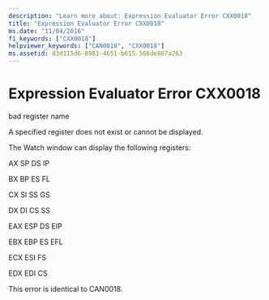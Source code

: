 ```yaml
---
description: "Learn more about: Expression Evaluator Error CXX0018"
title: "Expression Evaluator Error CXX0018"
ms.date: "11/04/2016"
f1_keywords: ["CXX0018"]
helpviewer_keywords: ["CAN0018", "CXX0018"]
ms.assetid: d3d115d6-8981-4651-b615-566de867a263
---
```

# Expression Evaluator Error CXX0018

bad register name

A specified register does not exist or cannot be displayed.

The Watch window can display the following registers:

AX    SP    DS    IP

BX    BP    ES    FL

CX    SI    SS    GS

DX    DI    CS    SS

EAX    ESP    DS    EIP

EBX    EBP    ES    EFL

ECX    ESI    FS

EDX    EDI    CS

This error is identical to CAN0018.
